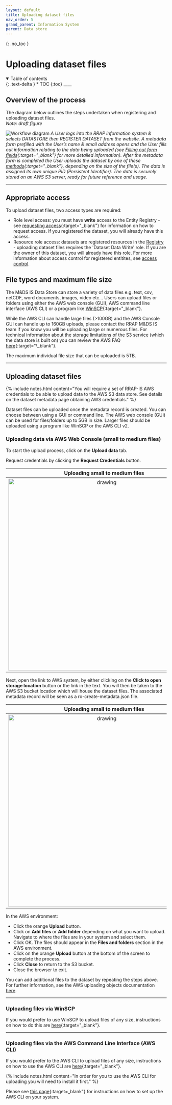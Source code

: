 ```yaml
---
layout: default
title: Uploading dataset files
nav_order: 5
grand_parent: Information System
parent: Data store
---
```


{: .no_toc }

# Uploading dataset files

<details  open markdown="block">
  <summary>
    Table of contents
  </summary>
{: .text-delta }
* TOC
{:toc}
____
</details>

## Overview of the process

The diagram below outlines the steps undertaken when registering and uploading dataset files.  
_Note: draft figure_

![Workflow diagram](../../assets/images/DRAFTv2_upload_data.png)
_A User logs into the RRAP information system & selects DATASTORE then REGISTER DATASET from the website. A metadata form prefilled with the User’s name & email address opens and the User fills out information relating to the data being uploaded (see [Filling out form fields](../data-store/registering-a-dataset.md#filling-out-form-fields){:target="\_blank"} for more detailed information). After the metadata form is completed the User uploads the dataset by one of these [methods](#uploading-dataset-files){:target="\_blank"}, depending on the size of the file(s). The data is assigned its own unique PID (Persistent Identifier). The data is securely stored on an AWS S3 server, ready for future reference and usage._
<br>

---

## Appropriate access

To upload dataset files, two access types are required:

-   Role level access: you must have **write** access to the Entity Registry - see [requesting access](../getting-started-is/requesting-access-is.html){:target="\_blank"} for information on how to request access. If you registered the dataset, you will already have this access.
-   Resource role access: datasets are registered resources in the [Registry](../provenance/registry/overview) - uploading dataset files requires the 'Dataset Data Write' role. If you are the owner of this dataset, you will already have this role. For more information about access control for registered entitites, see [access control](../provenance/registry/access-control).

## File types and maximum file size

The M&DS IS Data Store can store a variety of data files e.g. text, csv, netCDF, word documents, images, video etc... Users can upload files or folders using either the AWS web console (GUI), AWS command line interface (AWS CLI) or a program like [WinSCP](../data-store/WinSCP-data-access.md){:target="\_blank"}.

While the AWS CLI can handle large files (>100GB) and the AWS Console GUI can handle up to 160GB uploads, please contact the RRAP M&DS IS team if you know you will be uploading large or numerous files. For technical information about the storage limitations of the S3 service (which the data store is built on) you can review the AWS FAQ [here](https://aws.amazon.com/s3/faqs/#:~:text=How%20much%20data%20can%20I%20store%20in%20Amazon%20S3?){:target="\_blank"}.

The maximum individual file size that can be uploaded is 5TB.

---

## Uploading dataset files

{% include notes.html content="You will require a set of RRAP-IS AWS credentials to be able to upload data to the AWS S3 data store.  See details on the dataset metadata page obtaining AWS credentials." %}

Dataset files can be uploaded once the metadata record is created. You can choose between using a GUI or command line. The AWS web console (GUI) can be used for files/folders up to 5GB in size. Larger files should be uploaded using a program like WinSCP or the AWS CLI v2.

### Uploading data via AWS Web Console (small to medium files)

To start the upload process, click on the **Upload data** tab.

Request credentials by clicking the **Request Credentials** button.

|                                    Uploading small to medium files                                    |
| :---------------------------------------------------------------------------------------------------: |
| <img src="../../assets/images/data_store/uploadSmallMediumFilesStep1.png" alt="drawing" width="600"/> |

Next, open the link to AWS system, by either clicking on the **Click to open storage location** button or the link in the text. You will then be taken to the AWS S3 bucket location which will house the dataset files. The associated metadata record will be seen as a ro-create-metadata.json file.

|                                    Uploading small to medium files                                    |
| :---------------------------------------------------------------------------------------------------: |
| <img src="../../assets/images/data_store/uploadSmallMediumFilesStep2.png" alt="drawing" width="600"/> |

In the AWS environment:

-   Click the orange **Upload** button.
-   Click on **Add files** or **Add folder** depending on what you want to upload. Navigate to where the files are in your system and select them.
-   Click OK. The files should appear in the **Files and folders** section in the AWS environment.
-   Click on the orange **Upload** button at the bottom of the screen to complete the process.
-   Click **Close** to return to the S3 bucket.
-   Close the browser to exit.

You can add additional files to the dataset by repeating the steps above.<br>
For further information, see the AWS uploading objects documentation [here](https://docs.aws.amazon.com/AmazonS3/latest/userguide/upload-objects.html).

---

### Uploading files via WinSCP

If you would prefer to use WinSCP to upload files of any size, instructions on how to do this are [here](./WinSCP-data-access.html){:target="\_blank"}.

---

### Uploading files via the AWS Command Line Interface (AWS CLI)

If you would prefer to the AWS CLI to upload files of any size, instructions on how to use the AWS CLI are [here](./AWSCLI-data-access.html){:target="\_blank"}.

{% include notes.html content="In order for you to use the AWS CLI for uploading you will need to install it first." %}

Please see [this page](./setting-up-the-aws-cli.html){:target=\_blank"} for instructions on how to set up the AWS CLI on your system.
